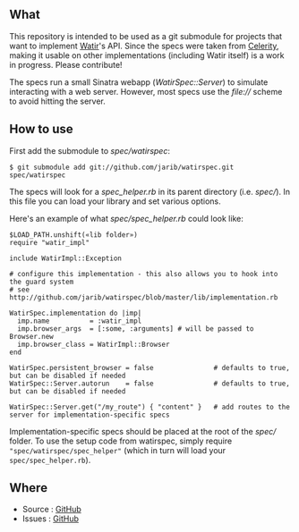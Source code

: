 What
-----

This repository is intended to be used as a git submodule for projects that want to implement [Watir](http://watir.com)'s API.
Since the specs were taken from [Celerity](http://github.com/jarib/celerity), making it usable on other implementations (including Watir itself) is a work in progress. Please contribute!

The specs run a small Sinatra webapp (_WatirSpec::Server_) to simulate interacting with a web server. However, most specs use the _file://_ scheme to avoid hitting the server.

How to use
----------

First add the submodule to _spec/watirspec_:

    $ git submodule add git://github.com/jarib/watirspec.git spec/watirspec

The specs will look for a *spec_helper.rb* in its parent directory (i.e. _spec/_). In this file you can load your library and set various options.

Here's an example of what _spec/spec\_helper.rb_ could look like:

    $LOAD_PATH.unshift(«lib folder»)
    require "watir_impl"

    include WatirImpl::Exception

    # configure this implementation - this also allows you to hook into the guard system
    # see http://github.com/jarib/watirspec/blob/master/lib/implementation.rb

    WatirSpec.implementation do |imp|
      imp.name          = :watir_impl
      imp.browser_args  = [:some, :arguments] # will be passed to Browser.new
      imp.browser_class = WatirImpl::Browser
    end

    WatirSpec.persistent_browser = false               # defaults to true, but can be disabled if needed
    WatirSpec::Server.autorun    = false               # defaults to true, but can be disabled if needed

    WatirSpec::Server.get("/my_route") { "content" }   # add routes to the server for implementation-specific specs

Implementation-specific specs should be placed at the root of the _spec/_ folder.
To use the setup code from watirspec, simply require `"spec/watirspec/spec_helper"` (which in turn will load your `spec/spec_helper.rb`).

Where
-----

* Source : [GitHub](http://github.com/jarib/watirspec/tree/master)
* Issues : [GitHub](http://github.com/jarib/watirspec/issues)
